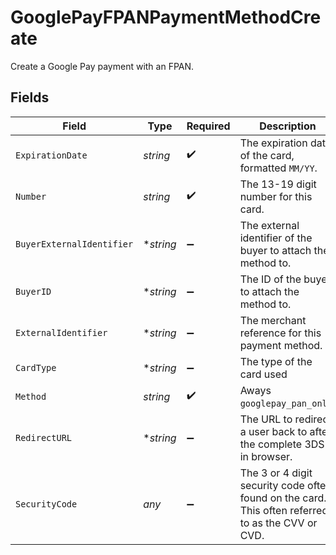 # GooglePayFPANPaymentMethodCreate

Create a Google Pay payment with an FPAN.


## Fields

| Field                                                                                             | Type                                                                                              | Required                                                                                          | Description                                                                                       | Example                                                                                           |
| ------------------------------------------------------------------------------------------------- | ------------------------------------------------------------------------------------------------- | ------------------------------------------------------------------------------------------------- | ------------------------------------------------------------------------------------------------- | ------------------------------------------------------------------------------------------------- |
| `ExpirationDate`                                                                                  | *string*                                                                                          | :heavy_check_mark:                                                                                | The expiration date of the card, formatted `MM/YY`.                                               | 12/30                                                                                             |
| `Number`                                                                                          | *string*                                                                                          | :heavy_check_mark:                                                                                | The 13-19 digit number for this card.                                                             | 4111111111111111                                                                                  |
| `BuyerExternalIdentifier`                                                                         | **string*                                                                                         | :heavy_minus_sign:                                                                                | The external identifier of the buyer to attach the method to.                                     | buyer-12345                                                                                       |
| `BuyerID`                                                                                         | **string*                                                                                         | :heavy_minus_sign:                                                                                | The ID of the buyer to attach the method to.                                                      | fe26475d-ec3e-4884-9553-f7356683f7f9                                                              |
| `ExternalIdentifier`                                                                              | **string*                                                                                         | :heavy_minus_sign:                                                                                | The merchant reference for this payment method.                                                   | payment-method-12345                                                                              |
| `CardType`                                                                                        | **string*                                                                                         | :heavy_minus_sign:                                                                                | The type of the card used                                                                         | credit                                                                                            |
| `Method`                                                                                          | *string*                                                                                          | :heavy_check_mark:                                                                                | Aways `googlepay_pan_only`.                                                                       | googlepay_pan_only                                                                                |
| `RedirectURL`                                                                                     | **string*                                                                                         | :heavy_minus_sign:                                                                                | The URL to redirect a user back to after the complete 3DS in browser.                             |                                                                                                   |
| `SecurityCode`                                                                                    | *any*                                                                                             | :heavy_minus_sign:                                                                                | The 3 or 4 digit security code often found on the card. This often referred to as the CVV or CVD. | 123                                                                                               |